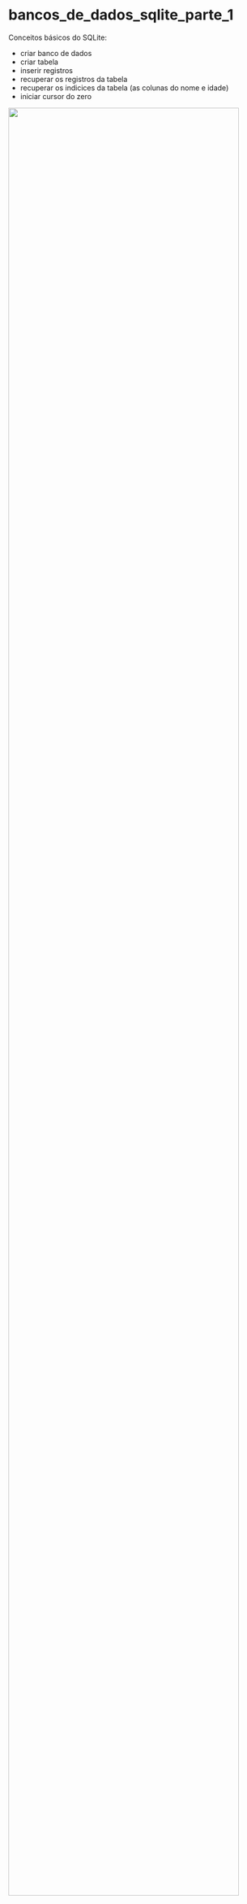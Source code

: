 # bancos_de_dados_sqlite_parte_1

Conceitos básicos do SQLite:
- criar banco de dados
- criar tabela
- inserir registros
- recuperar os registros da tabela
- recuperar os indicices da tabela (as colunas do nome e idade)
- iniciar cursor do zero

<img src="https://user-images.githubusercontent.com/72177982/212303092-209d1bf3-49ea-41dd-9635-b24319ef376b.jpg" width="95%">
